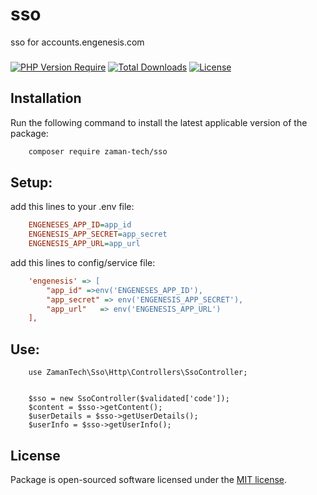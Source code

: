 # sso
sso for accounts.engenesis.com

###
[![PHP Version Require](http://poser.pugx.org/zaman-tech/sso/require/php)](https://packagist.org/packages/zaman-tech/sso)
[![Total Downloads](http://poser.pugx.org/zaman-tech/sso/downloads)](https://packagist.org/packages/zaman-tech/sso)
[![License](http://poser.pugx.org/zaman-tech/sso/license)](https://packagist.org/packages/zaman-tech/sso)

## Installation

Run the following command to install the latest applicable version of the package:

```bash
    composer require zaman-tech/sso
```

## Setup:

add this lines to your .env file:

```ini
    ENGENESES_APP_ID=app_id
    ENGENESIS_APP_SECRET=app_secret
    ENGENESIS_APP_URL=app_url
```

add this lines to config/service file:

```ini
    'engenesis' => [
        "app_id" =>env('ENGENESES_APP_ID'),
        "app_secret" => env('ENGENESIS_APP_SECRET'),
        "app_url"   => env('ENGENESIS_APP_URL')
    ],
```

## Use:

```injectablephp
    use ZamanTech\Sso\Http\Controllers\SsoController;
    
    
    $sso = new SsoController($validated['code']);
    $content = $sso->getContent();
    $userDetails = $sso->getUserDetails();
    $userInfo = $sso->getUserInfo();
```

## License

Package is open-sourced software licensed under the [MIT license](https://opensource.org/licenses/MIT).
